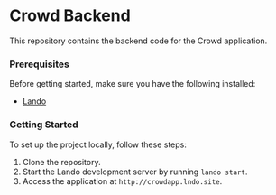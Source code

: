 # Crowd Backend

This repository contains the backend code for the Crowd application. 

### Prerequisites

Before getting started, make sure you have the following installed:

- [Lando](https://lando.dev/)

### Getting Started

To set up the project locally, follow these steps:

1. Clone the repository.
2. Start the Lando development server by running `lando start`.
3. Access the application at `http://crowdapp.lndo.site`.


